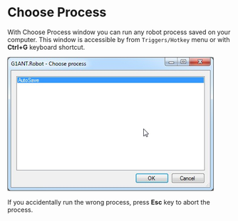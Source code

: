# Choose Process

With Choose Process window you can run any robot process saved on your computer. This window is accessible by from `Triggers/Hotkey` menu or with **Ctrl+G** keyboard shortcut.

![](https://github.com/G1ANT-Robot/G1ANT.Manual/blob/develop/-assets/process.jpg)

If you accidentally run the wrong process, press **Esc** key to abort the process.  


